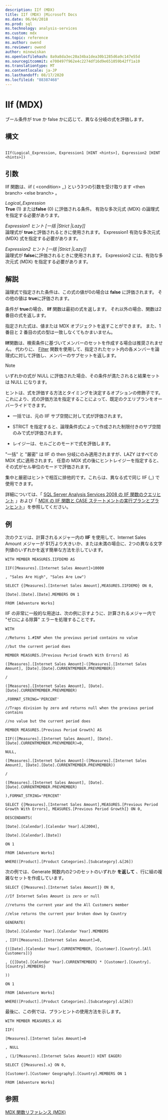 ```yaml
---
description: IIf (MDX)
title: IIf (MDX) |Microsoft Docs
ms.date: 06/04/2018
ms.prod: sql
ms.technology: analysis-services
ms.custom: mdx
ms.topic: reference
ms.author: owend
ms.reviewer: owend
author: minewiskan
ms.openlocfilehash: 8a9a8da3ec20a34ba1dea30b1285d6a9c147e55d
ms.sourcegitcommit: e700497f962e4c2274df16d9e651059b42ff1a10
ms.translationtype: MT
ms.contentlocale: ja-JP
ms.lasthandoff: 08/17/2020
ms.locfileid: "88387468"
---
```

# <a name="iif-mdx"></a>IIf (MDX)


  ブール条件が true か false かに応じて、異なる分岐の式を評価します。  
  
## <a name="syntax"></a>構文  
  
```  
  
IIf(Logical_Expression, Expression1 [HINT <hints>], Expression2 [HINT <hints>])  
```  
  
## <a name="arguments"></a>引数  
 IIf 関数は、iif ( \<condition> ,,) という3つの引数を受け取ります \<then branch> \<else branch> 。  
  
 *Logical_Expression*  
 **True** (1) または**false** (0) に評価される条件。 有効な多次元式 (MDX) の論理式を指定する必要があります。  
  
 *Expression1 ヒント [一括 |Strict |Lazy]]*  
 論理式が **true**と評価されるときに使用されます。 Expression1 有効な多次元式 (MDX) 式を指定する必要があります。  
  
 *Expression2 ヒント [一括 |Strict |Lazy]]*  
 論理式が **false**に評価されるときに使用されます。 Expression2 には、有効な多次元式 (MDX) を指定する必要があります。  
  
## <a name="remarks"></a>解説  
 論理式で指定された条件は、この式の値が0の場合は **false** に評価されます。 その他の値は **true**に評価されます。  
  
 条件が **true**の場合、 **IIf** 関数は最初の式を返します。 それ以外の場合、関数は2番目の式を返します。  
  
 指定された式は、値または MDX オブジェクトを返すことができます。 また、1 番目と 2 番目の式の型は一致しなくてもかまいません。  
  
 **IIf**関数は、検索条件に基づいてメンバーのセットを作成する場合は推奨されません。 代わりに、 [Filter](../mdx/filter-mdx.md) 関数を使用して、指定されたセット内の各メンバーを論理式に対して評価し、メンバーのサブセットを返します。  
  
> [!NOTE]  
>  いずれかの式が NULL に評価された場合、その条件が満たされると結果セットは NULL になります。  
  
 ヒントは、式を評価する方法とタイミングを決定するオプションの修飾子です。 これにより、式の評価方法を指定することによって、既定のクエリプランをオーバーライドできます。  
  
-   一括では、元の IIF サブ空間に対して式が評価されます。  
  
-   STRICT を指定すると、論理条件式によって作成された制限付きのサブ空間のみで式が評価されます。  
  
-   レイジーは、セルごとのモードで式を評価します。  
  
 "一括" と "厳密" は IIF の then 分岐にのみ適用されますが、LAZY はすべての MDX 式に適用されます。 任意の MDX 式の後にヒントレイジーを指定すると、その式がセル単位のモードで評価されます。  
  
 集中と厳密はヒントで相互に排他的です。これらは、異なる式で同じ IIF (,,) で使用できます。  
  
 詳細については、「 [SQL Server Analysis Services 2008 の IIF 関数のクエリヒント](http://www.ssas-info.com/analysis-services-articles/50-mdx/1103-iif-function-query-hints-in-sql-server-analysis-services-2008) 」および「 [MDX の IIF 関数と CASE ステートメントの実行プランとプランヒント](https://go.microsoft.com/fwlink/?LinkId=269565)」を参照してください。  
  
## <a name="examples"></a>例  
 次のクエリは、計算されるメジャー内の **IIF** を使用して、Internet Sales Amount メジャーが $1万より大きいか、または未満の場合に、2つの異なる文字列値のいずれかを返す簡単な方法を示しています。  
  
 `WITH MEMBER MEASURES.IIFDEMO AS`  
  
 `IIF([Measures].[Internet Sales Amount]>10000`  
  
 `, "Sales Are High", "Sales Are Low")`  
  
 `SELECT {[Measures].[Internet Sales Amount],MEASURES.IIFDEMO} ON 0,`  
  
 `[Date].[Date].[Date].MEMBERS ON 1`  
  
 `FROM [Adventure Works]`  
  
 IIF の非常に一般的な用途は、次の例に示すように、計算されるメジャー内で "ゼロによる除算" エラーを処理することです。  
  
 `WITH`  
  
 `//Returns 1.#INF when the previous period contains no value`  
  
 `//but the current period does`  
  
 `MEMBER MEASURES.[Previous Period Growth With Errors] AS`  
  
 `([Measures].[Internet Sales Amount]-([Measures].[Internet Sales Amount], [Date].[Date].CURRENTMEMBER.PREVMEMBER))`  
  
 `/`  
  
 `([Measures].[Internet Sales Amount], [Date].[Date].CURRENTMEMBER.PREVMEMBER)`  
  
 `,FORMAT_STRING='PERCENT'`  
  
 `//Traps division by zero and returns null when the previous period contains`  
  
 `//no value but the current period does`  
  
 `MEMBER MEASURES.[Previous Period Growth] AS`  
  
 `IIF(([Measures].[Internet Sales Amount], [Date].[Date].CURRENTMEMBER.PREVMEMBER)=0,`  
  
 `NULL,`  
  
 `([Measures].[Internet Sales Amount]-([Measures].[Internet Sales Amount], [Date].[Date].CURRENTMEMBER.PREVMEMBER))`  
  
 `/`  
  
 `([Measures].[Internet Sales Amount], [Date].[Date].CURRENTMEMBER.PREVMEMBER)`  
  
 `),FORMAT_STRING='PERCENT'`  
  
 `SELECT {[Measures].[Internet Sales Amount],MEASURES.[Previous Period Growth With Errors], MEASURES.[Previous Period Growth]} ON 0,`  
  
 `DESCENDANTS(`  
  
 `[Date].[Calendar].[Calendar Year].&[2004],`  
  
 `[Date].[Calendar].[Date])`  
  
 `ON 1`  
  
 `FROM [Adventure Works]`  
  
 `WHERE([Product].[Product Categories].[Subcategory].&[26])`  
  
 次の例では、Generate 関数内の2つのセットのいずれか **を返して** 、行に組の複雑なセットを作成しています。  
  
 `SELECT {[Measures].[Internet Sales Amount]} ON 0,`  
  
 `//If Internet Sales Amount is zero or null`  
  
 `//returns the current year and the All Customers member`  
  
 `//else returns the current year broken down by Country`  
  
 `GENERATE(`  
  
 `[Date].[Calendar Year].[Calendar Year].MEMBERS`  
  
 `, IIF([Measures].[Internet Sales Amount]=0,`  
  
 `{([Date].[Calendar Year].CURRENTMEMBER, [Customer].[Country].[All Customers])}`  
  
 `, {{[Date].[Calendar Year].CURRENTMEMBER} * [Customer].[Country].[Country].MEMBERS}`  
  
 `))`  
  
 `ON 1`  
  
 `FROM [Adventure Works]`  
  
 `WHERE([Product].[Product Categories].[Subcategory].&[26])`  
  
 最後に、この例では、プランヒントの使用方法を示します。  
  
 `WITH MEMBER MEASURES.X AS`  
  
 `IIF(`  
  
 `[Measures].[Internet Sales Amount]=0`  
  
 `, NULL`  
  
 `, (1/[Measures].[Internet Sales Amount]) HINT EAGER)`  
  
 `SELECT {[Measures].x} ON 0,`  
  
 `[Customer].[Customer Geography].[Country].MEMBERS ON 1`  
  
 `FROM [Adventure Works]`  
  
## <a name="see-also"></a>参照  
 [MDX 関数リファレンス &#40;MDX&#41;](../mdx/mdx-function-reference-mdx.md)  
  
  
